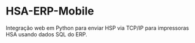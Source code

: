 # HSA-ERP-Mobile
Integração web em Python para enviar HSP via TCP/IP para impressoras HSA usando dados SQL do ERP.
